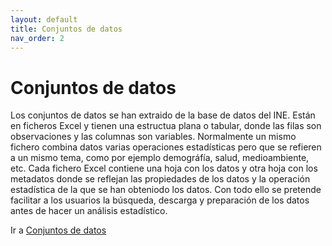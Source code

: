 ```yaml
---
layout: default
title: Conjuntos de datos
nav_order: 2
---
```


# Conjuntos de datos


Los conjuntos de datos se han extraido de la base de datos del INE. Están en ficheros Excel y tienen una estructua plana o tabular, donde las filas son observaciones y las columnas son variables. Normalmente un mismo fichero combina datos varias operaciones estadísticas pero que se refieren a un mismo tema, como por ejemplo demográfía, salud, medioambiente, etc. Cada fichero Excel contiene una hoja con los datos y otra hoja con los metadatos donde se reflejan las propiedades de los datos y la operación estadística de la que se han obteniodo los datos. Con todo ello se pretende facilitar a los usuarios la búsqueda, descarga y preparación de los datos antes de hacer un análisis estadístico.


Ir a [Conjuntos de datos](https://github.com/JuanCervigon/JuanCervigon.github.io/tree/main/Conjuntos%20de%20datos)

